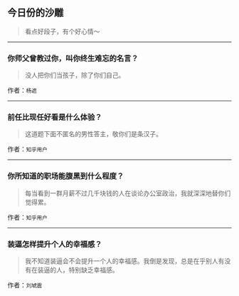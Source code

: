 ## 今日份的沙雕

> 看点好段子，有个好心情～


 
---

### 你师父曾教过你，叫你终生难忘的名言？

> 没人把你们当孩子，除了你们自己。


作者：`杨遮`

---

### 前任比现任好看是什么体验？

> 这道题下面不匿名的男性答主，敬你们是条汉子。


作者：`知乎用户`

---

### 你所知道的职场能腹黑到什么程度？

> 每当看到一群月薪不过几千块钱的人在谈论办公室政治，我就深深地替你们觉得累。


作者：`知乎用户`

---

### 装逼怎样提升个人的幸福感？

> 我不知道装逼会不会提升一个人的幸福感。我倒是发现，总是在乎别人有没有在装逼的人，特别缺乏幸福感。


作者：`刘虓震`